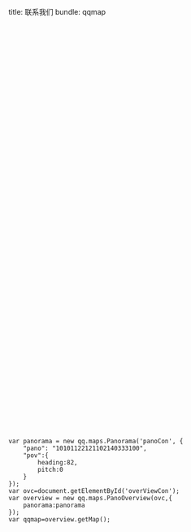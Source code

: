 title: 联系我们
bundle: qqmap

<div class="row gutter"><!-- row -->
    <div class="col-lg-12 col-md-12">
        <div id="panoCon" style="height: 500px;"></div> 
        <div id="overViewCon" style="height:300px;"></div>
    </div>
</div><!-- row end -->

~~~{.customjs}
var panorama = new qq.maps.Panorama('panoCon', {
    "pano": "10101122121102140333100",
    "pov":{
        heading:82,
        pitch:0
    }
});
var ovc=document.getElementById('overViewCon');
var overview = new qq.maps.PanoOverview(ovc,{
    panorama:panorama
});
var qqmap=overview.getMap();
~~~
